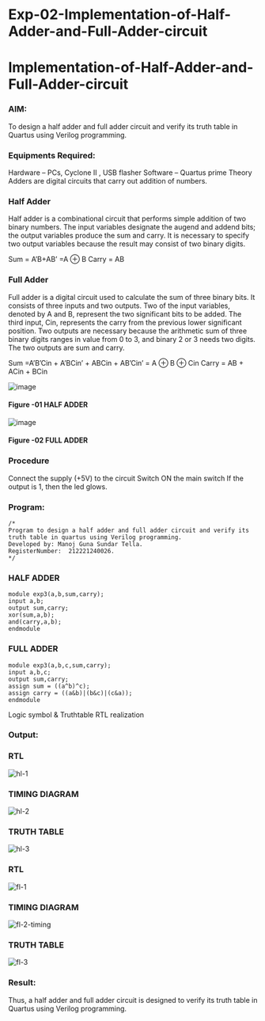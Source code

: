 # Exp-02-Implementation-of-Half-Adder-and-Full-Adder-circuit

# Implementation-of-Half-Adder-and-Full-Adder-circuit
### AIM:
To design a half adder and full adder circuit and verify its truth table in Quartus using Verilog programming.

### Equipments Required:
Hardware – PCs, Cyclone II , USB flasher
Software – Quartus prime
Theory
Adders are digital circuits that carry out addition of numbers.

### Half Adder
Half adder is a combinational circuit that performs simple addition of two binary numbers. The input variables designate the augend and addend bits; the output variables produce the sum and carry. It is necessary to specify two output variables because the result may consist of two binary digits.

Sum = A’B+AB’ =A ⊕ B Carry = AB

### Full Adder
Full adder is a digital circuit used to calculate the sum of three binary bits. It consists of three inputs and two outputs. Two of the input variables, denoted by A and B, represent the two significant bits to be added. The third input, Cin, represents the carry from the previous lower significant position. Two outputs are necessary because the arithmetic sum of three binary digits ranges in value from 0 to 3, and binary 2 or 3 needs two digits. The two outputs are sum and carry.

Sum =A’B’Cin + A’BCin’ + ABCin + AB’Cin’ = A ⊕ B ⊕ Cin Carry = AB + ACin + BCin

 ![image](https://user-images.githubusercontent.com/36288975/163552156-a13e5a56-c638-4110-97d9-8896907c8d25.png)

#### Figure -01 HALF ADDER 


![image](https://user-images.githubusercontent.com/36288975/163552057-b3547877-6d07-45b4-b7e0-bcfebfad9e1d.png)

#### Figure -02 FULL ADDER 

### Procedure

Connect the supply (+5V) to the circuit
Switch ON the main switch
If the output is 1, then the led glows.
 
### Program:
```
/*
Program to design a half adder and full adder circuit and verify its truth table in quartus using Verilog programming.
Developed by: Manoj Guna Sundar Tella.
RegisterNumber:  212221240026.
*/
```
### HALF ADDER
```
module exp3(a,b,sum,carry);
input a,b;
output sum,carry;
xor(sum,a,b);
and(carry,a,b);
endmodule 
```
### FULL ADDER
```
module exp3(a,b,c,sum,carry);
input a,b,c;
output sum,carry;
assign sum = ((a^b)^c);
assign carry = ((a&b)|(b&c)|(c&a));
endmodule
```
Logic symbol & Truthtable
RTL realization

### Output:
### RTL
![hl-1](https://user-images.githubusercontent.com/94883876/190230177-666b5e00-410d-4139-94e6-2e9b8e8e53ab.jpg)

### TIMING DIAGRAM
![hl-2](https://user-images.githubusercontent.com/94883876/190230203-1b99c1ef-334b-4d81-9504-4ab1902177d5.jpg)

### TRUTH TABLE
![hl-3](https://user-images.githubusercontent.com/94883876/190230483-953ecfa1-40b9-4341-ba3e-bf2c2238475b.jpg)

### RTL
![fl-1](https://user-images.githubusercontent.com/94883876/190229315-192e5020-1b50-4d63-b1a8-7978eada30c2.jpg)

### TIMING DIAGRAM
![fl-2-timing](https://user-images.githubusercontent.com/94883876/190229331-94358af3-95be-4e94-8c3c-260a5f35c826.jpg)
### TRUTH TABLE 
![fl-3](https://user-images.githubusercontent.com/94883876/190230261-295cdfe2-e828-4fb3-968e-1b4213547ad5.jpg)


### Result:
Thus, a half adder and full adder circuit is designed to verify its truth table in Quartus using Verilog programming.

